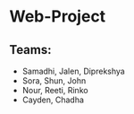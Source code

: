 # Web-Project

## Teams:

* Samadhi, Jalen, Diprekshya
* Sora, Shun, John
* Nour, Reeti, Rinko
* Cayden, Chadha
